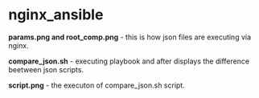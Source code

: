 # nginx_ansible


**params.png and root_comp.png** - this is how json files are executing via nginx.

**compare_json.sh** - executing playbook and after displays the difference beetween json scripts.

**script.png** - the executon of compare_json.sh script.
